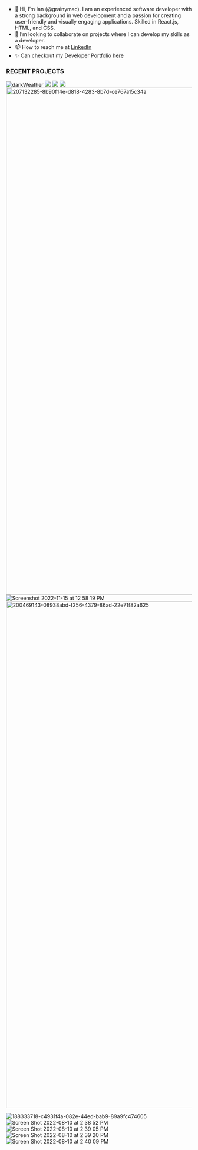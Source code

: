 - 👋 Hi, I’m Ian (@grainymac).  I am an experienced software developer with a strong background in web development and a passion for creating user-friendly and visually engaging applications. Skilled in React.js, HTML, and CSS.
- 💞️ I’m looking to collaborate on projects where I can develop my skills as a developer.
- 📫 How to reach me at [LinkedIn](https://www.linkedin.com/in/ian-mcintosh-texas/)
- ✨ Can checkout my Developer Portfolio [here](https://ianmac.dev)

### RECENT PROJECTS
![darkWeather](https://github.com/grainymac/grainymac/assets/106535343/8b5c1ef3-c067-4f69-86f9-39db8ca18739)
<img src="https://user-images.githubusercontent.com/106535343/238504217-6a5ee11b-0730-4e66-bbce-ceb01c12b4fd.png">
<img src="https://user-images.githubusercontent.com/106535343/219717172-51af7f40-c593-4698-8b7d-5fe245971440.png">
<img src="https://user-images.githubusercontent.com/106535343/211906158-1805febf-e645-4075-9ffe-ddc097aa08fa.jpeg">
<img width="1376" alt="207132285-8b90f14e-d818-4283-8b7d-ce767a15c34a" src="https://user-images.githubusercontent.com/106535343/211906037-056630c1-3038-4c76-b323-c65eb01e9a8b.png">
![Screenshot 2022-11-15 at 12 58 19 PM](https://user-images.githubusercontent.com/106535343/202006577-be106cde-d204-4b01-abfb-fe5ab9dc5ac2.png)
<img width="1375" alt="200469143-08938abd-f256-4379-86ad-22e71f82a625" src="https://user-images.githubusercontent.com/106535343/211906877-87403a94-fc97-4d3c-b9b6-472cba58093d.png">

![188333718-c4931f4a-082e-44ed-bab9-89a9fc474605](https://user-images.githubusercontent.com/106535343/211906759-0c6c2e33-f986-4548-869f-f3eb61fa0f6f.gif)
![Screen Shot 2022-08-10 at 2 38 52 PM](https://user-images.githubusercontent.com/106535343/184005585-50396107-7a53-41fb-89f2-1bace79e1093.png)
![Screen Shot 2022-08-10 at 2 39 05 PM](https://user-images.githubusercontent.com/106535343/184005591-a60bbecb-c325-4b24-9ea9-318f929a9581.png)
![Screen Shot 2022-08-10 at 2 39 20 PM](https://user-images.githubusercontent.com/106535343/184005594-aa37a386-0292-4ced-89f8-01b284da3052.png)
![Screen Shot 2022-08-10 at 2 40 09 PM](https://user-images.githubusercontent.com/106535343/184005604-2eb1c51f-a3dc-4b44-81d6-ae6745504b14.png)


<!---
grainymac/grainymac is a ✨ special ✨ repository because its `README.md` (this file) appears on your GitHub profile.
You can click the Preview link to take a look at your changes.
--->




